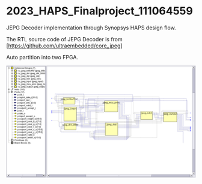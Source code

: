 # 2023_HAPS_Finalproject_111064559
JEPG Decoder implementation through Synopsys HAPS design flow.

The RTL source code of JEPG Decoder is from [https://github.com/ultraembedded/core_jpeg]

Auto partition into two FPGA. 

![JPEG DECODER](schematic.png)
